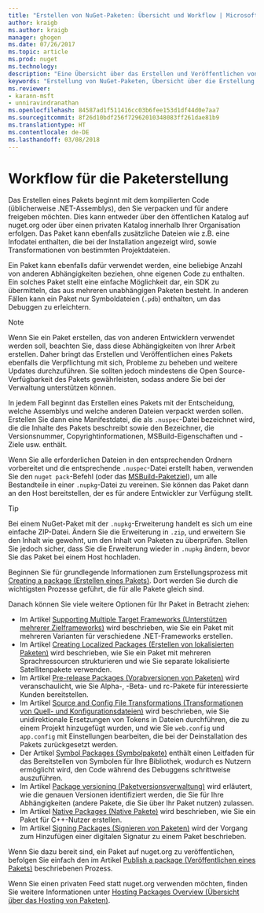 ```yaml
---
title: "Erstellen von NuGet-Paketen: Übersicht und Workflow | Microsoft-Dokumentation"
author: kraigb
ms.author: kraigb
manager: ghogen
ms.date: 07/26/2017
ms.topic: article
ms.prod: nuget
ms.technology: 
description: "Eine Übersicht über das Erstellen und Veröffentlichen von NuGet-Paketen, die Links zu anderen spezifischen Teilen des Prozesses enthält."
keywords: "Erstellung von NuGet-Paketen, Übersicht über die Erstellung von NuGet-Paketen, Workflow der Erstellung von NuGet-Paketen, Workflow der Erstellung von Paketen, Übersicht über die Erstellung von Paketen"
ms.reviewer:
- karann-msft
- unniravindranathan
ms.openlocfilehash: 84587ad1f511416cc03b6fee153d1df44d0e7aa7
ms.sourcegitcommit: 8f26d10bdf256f72962010348083ff261dae81b9
ms.translationtype: HT
ms.contentlocale: de-DE
ms.lasthandoff: 03/08/2018
---
```

# <a name="package-creation-workflow"></a>Workflow für die Paketerstellung

Das Erstellen eines Pakets beginnt mit dem kompilierten Code (üblicherweise .NET-Assemblys), den Sie verpacken und für andere freigeben möchten. Dies kann entweder über den öffentlichen Katalog auf nuget.org oder über einen privaten Katalog innerhalb Ihrer Organisation erfolgen. Das Paket kann ebenfalls zusätzliche Dateien wie z.B. eine Infodatei enthalten, die bei der Installation angezeigt wird, sowie Transformationen von bestimmten Projektdateien.

Ein Paket kann ebenfalls dafür verwendet werden, eine beliebige Anzahl von anderen Abhängigkeiten beziehen, ohne eigenen Code zu enthalten. Ein solches Paket stellt eine einfache Möglichkeit dar, ein SDK zu übermitteln, das aus mehreren unabhängigen Paketen besteht. In anderen Fällen kann ein Paket nur Symboldateien (`.pdb`) enthalten, um das Debuggen zu erleichtern.

> [!Note]
> Wenn Sie ein Paket erstellen, das von anderen Entwicklern verwendet werden soll, beachten Sie, dass diese Abhängigkeiten von Ihrer Arbeit erstellen. Daher bringt das Erstellen und Veröffentlichen eines Pakets ebenfalls die Verpflichtung mit sich, Probleme zu beheben und weitere Updates durchzuführen. Sie sollten jedoch mindestens die Open Source-Verfügbarkeit des Pakets gewährleisten, sodass andere Sie bei der Verwaltung unterstützen können.

In jedem Fall beginnt das Erstellen eines Pakets mit der Entscheidung, welche Assemblys und welche anderen Dateien verpackt werden sollen. Erstellen Sie dann eine Manifestdatei, die als `.nuspec`-Datei bezeichnet wird, die die Inhalte des Pakets beschreibt sowie den Bezeichner, die Versionsnummer, Copyrightinformationen, MSBuild-Eigenschaften und -Ziele usw. enthält.

Wenn Sie alle erforderlichen Dateien in den entsprechenden Ordnern vorbereitet und die entsprechende `.nuspec`-Datei erstellt haben, verwenden Sie den `nuget pack`-Befehl (oder das [MSBuild-Paketziel](../reference/msbuild-targets.md)), um alle Bestandteile in einer `.nupkg`-Datei zu vereinen. Sie können das Paket dann an den Host bereitstellen, der es für andere Entwickler zur Verfügung stellt.

> [!Tip]
> Bei einem NuGet-Paket mit der `.nupkg`-Erweiterung handelt es sich um eine einfache ZIP-Datei. Ändern Sie die Erweiterung in `.zip`, und erweitern Sie den Inhalt wie gewohnt, um den Inhalt von Paketen zu überprüfen. Stellen Sie jedoch sicher, dass Sie die Erweiterung wieder in `.nupkg` ändern, bevor Sie das Paket bei einem Host hochladen.

Beginnen Sie für grundlegende Informationen zum Erstellungsprozess mit [Creating a package (Erstellen eines Pakets)](../create-packages/creating-a-package.md). Dort werden Sie durch die wichtigsten Prozesse geführt, die für alle Pakete gleich sind.

Danach können Sie viele weitere Optionen für Ihr Paket in Betracht ziehen:

- Im Artikel [Supporting Multiple Target Frameworks (Unterstützen mehrerer Zielframeworks)](../create-packages/supporting-multiple-target-frameworks.md) wird beschrieben, wie Sie ein Paket mit mehreren Varianten für verschiedene .NET-Frameworks erstellen.
- Im Artikel [Creating Localized Packages (Erstellen von lokalisierten Paketen)](../create-packages/creating-localized-packages.md) wird beschrieben, wie Sie ein Paket mit mehreren Sprachressourcen strukturieren und wie Sie separate lokalisierte Satellitenpakete verwenden.
- Im Artikel [Pre-release Packages (Vorabversionen von Paketen)](../create-packages/prerelease-packages.md) wird veranschaulicht, wie Sie Alpha-, -Beta- und rc-Pakete für interessierte Kunden bereitstellen.
- Im Artikel [Source and Config File Transformations (Transformationen von Quell- und Konfigurationsdateien)](../create-packages/source-and-config-file-transformations.md) wird beschrieben, wie Sie unidirektionale Ersetzungen von Tokens in Dateien durchführen, die zu einem Projekt hinzugefügt wurden, und wie Sie `web.config` und `app.config` mit Einstellungen bearbeiten, die bei der Deinstallation des Pakets zurückgesetzt werden.
- Der Artikel [Symbol Packages (Symbolpakete)](../create-packages/symbol-packages.md) enthält einen Leitfaden für das Bereitstellen von Symbolen für Ihre Bibliothek, wodurch es Nutzern ermöglicht wird, den Code während des Debuggens schrittweise auszuführen.
- Im Artikel [Package versioning (Paketversionsverwaltung)](../reference/package-versioning.md) wird erläutert, wie die genauen Versionen identifiziert werden, die Sie für Ihre Abhängigkeiten (andere Pakete, die Sie über Ihr Paket nutzen) zulassen.
- Im Artikel [Native Packages (Native Pakete)](../create-packages/native-packages.md) wird beschrieben, wie Sie ein Paket für C++-Nutzer erstellen.
- Im Artikel [Signing Packages (Signieren von Paketen)](../create-packages/sign-a-package.md) wird der Vorgang zum Hinzufügen einer digitalen Signatur zu einem Paket beschrieben.

Wenn Sie dazu bereit sind, ein Paket auf nuget.org zu veröffentlichen, befolgen Sie einfach den im Artikel [Publish a package (Veröffentlichen eines Pakets)](../create-packages/publish-a-package.md) beschriebenen Prozess.

Wenn Sie einen privaten Feed statt nuget.org verwenden möchten, finden Sie weitere Informationen unter [Hosting Packages Overview (Übersicht über das Hosting von Paketen)](../hosting-packages/overview.md).

